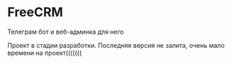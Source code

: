 # FreeCRM
Телеграм бот и веб-админка для него

Проект в стадии разработки. Последняя версия не залита, очень мало времени на проект(((((((
